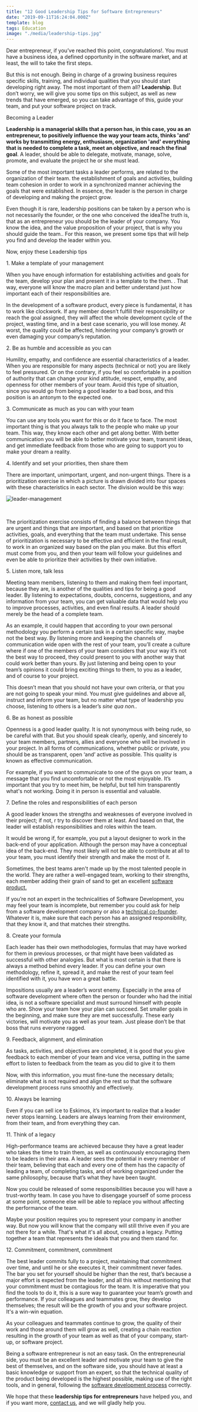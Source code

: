 ```yaml
---
title: "12 Good Leadership Tips for Software Entrepreneurs"
date: "2019-09-11T16:24:04.000Z"
template: blog
tags: Education
image: "./media/leadership-tips.jpg"
---
```


Dear entrepreneur, if you’ve reached this point, congratulations!. You must have a business idea, a defined opportunity in the software market, and at least, the will to  take the first steps.

But this is not enough. Being in charge of a growing business requires specific skills, training, and individual qualities that you should start developing right away. The most important of them all? **Leadership**. But don’t worry, we will give you some tips on this subject, as well as new trends that have emerged, so you can take advantage of this, guide your team, and put your software project on track.


<title-2>Becoming a Leader</title-2>

**Leadership is a managerial skills that a person has, in this case, you as an entrepreneur, to positively influence the way your team acts, thinks 'and' works by transmitting energy, enthusiasm, organization 'and' everything that is needed to complete a task, meet an objective, and reach the final goal**. A leader, should be able to delegate, motivate, manage, solve, promote, and evaluate the project he or she must lead.

Some of the most important tasks a leader performs, are related to the organization of their team. the establishment of goals and activities, building team cohesion in order to work in a synchronized manner achieving the goals that were established. In essence, the leader is the person in charge of developing and making the project grow. 

Even though it is rare,  leadership positions can be taken by a person who is not necessarily the founder, or the one who conceived the ideaThe truth is, that as an entrepreneur you should be the leader of your company. You know the idea, and the value proposition of your project, that is why you should guide the team.. For this reason, we present some tips that will help you find and develop the leader within you.


<title-2>Now, enjoy these Leadership tips</title-2>


<title-3>1. Make a template of your management</title-3>

When you have enough information for establishing activities and goals for the team, develop your plan and present it in a template to the them. . That way, everyone will know the macro plan and better understand just how important each of their responsibilities are.

In the development of a software product, every piece is fundamental, it has to work like clockwork. If any member doesn’t fulfill their responsibility or reach the goal assigned, they will affect the whole development cycle of the project, wasting time, and in a best case scenario, you will lose money. At worst, the quality could be affected, hindering your company’s growth or even damaging your company’s reputation. 

<title-3>2. Be as humble and accessible as you can</title-3>

Humility, empathy, and confidence are essential characteristics of a leader. When you are responsible for many aspects (technical or not) you are likely to feel pressured. Or on the contrary, if you feel so comfortable in a position of authority that can change your kind attitude, respect, empathy, and openness for other members of your team. Avoid this type of situation, since you would go from being a good leader to a bad boss, and this position is an antonym to the expected one.

<title-3>3. Communicate as much as you can with your team</title-3>

You can use any tools you want for this or do it face to face. The most important thing is that you always talk to the people who make up your team. This way, they know each other and get along better. With better communication you will be able to better motivate your team, transmit ideas, and get immediate feedback from those who are going to support you to make your dream a reality. 

<title-3>4. Identify and set your priorities, then share them</title-3>

There are important, unimportant, urgent, and non-urgent things. There is a prioritization exercise in which a picture is drawn divided into four spaces with these characteristics in each sector. The division would be this way:

![leader-management](./media/leader.jpeg)

<Br>

The prioritization exercise consists of finding a balance between things that are urgent and things that are important, and based on that prioritize activities, goals, and everything that the team must undertake. This sense of prioritization is necessary to be effective and efficient in the final result, to work in an organized way based on the plan you make. But this effort must come from you, and then your team will follow your guidelines and even be able to prioritize their activities by their own initiative. 


<title-3>5. Listen more, talk less</title-3>

Meeting team members, listening to them and making them feel important, because they are, is another of the qualities and tips for being a good leader. By listening to expectations, doubts, concerns, suggestions, and any information from your team, you can get valuable data that would help you to improve processes, activities, and even final results. A leader should merely be the head of a complete team.


As an example, it could happen that according to your own personal methodology you perform a certain task in a certain specific way, maybe not the best way. By listening more and keeping the channels of communication wide open with the rest of your team, you’ll create a culture where if one of the members of your team considers that your way it’s not the best way to proceed, they could present to you with another way that could work better than yours. By just listening and being open to your team’s opinions it could bring exciting things to them, to you as a leader, and of course to your project.

This doesn’t mean that you should not have your own criteria, or that you are not going to speak your mind. You must give guidelines and above all, instruct and inform your team, but no matter what type of leadership you choose, listening to others is a leader’s *sine qua non..*

<title-3>6. Be as honest as possible</title-3>

Openness is a good leader quality. It is not synonymous with being rude, so be careful with that. But you should speak clearly, openly, and sincerely to your team members, partners, allies and everyone who will be involved in your project. In all forms of communications, whether public or private, you should be as transparent, open ‘and’ active as possible. This quality is known as effective communication. 

For example, if you want to communicate to one of the guys on your team, a message that you find uncomfortable or not the most enjoyable. It’s important that you try to meet him, be helpful, but tell him transparently what's not working. Doing it in person is essential and valuable. 

<title-3>7. Define the roles and responsibilities of each person</title-3>

A good leader knows the strengths and weaknesses of everyone involved in their project; if not, r try to discover them at least. And based on that, the leader will establish responsibilities and roles within the team. 

It would be wrong if, for example, you put a layout designer to work in the back-end of your application. Although the person may have a conceptual idea of the back-end. They most likely will not be able to contribute at all to your team, you must identify their strength and make the most of it. 

Sometimes, the best teams aren't made up by the most talented people in the world. They are rather a well-engaged team, working to their strengths, each member adding their grain of sand to get an excellent [software product.](https://cobuildlab.com/blog/software-development-for-new-products/)

If you’re not an expert in the technicalities of Software Development, you may feel your team is incomplete, but remember you could ask for help from a software development company or also a [technical co-founder](https://cobuildlab.com/blog/co-founders/). Whatever it is, make sure that each person has an  assigned responsibility, that they know it, and that  matches their strengths. 

<title-3>8. Create your formula</title-3>

Each leader has their own methodologies, formulas that may have worked for them in previous processes, or that might have been validated as successful with other analogies. But what is most certain is that there is always a method behind every leader. If you can define your own methodology, refine it, spread it, and make the rest of your team feel identified with it, you have won a great battle. 

Impositions usually are a leader’s worst enemy. Especially in the area of software development where often the person or founder who had the initial idea, is not a software specialist and must surround himself with people who are. Show your team how your plan can succeed. Set smaller goals in the beginning, and make sure they are met successfully. These early victories, will motivate you as well as your team. Just please don’t be that boss that runs everyone ragged.

<title-3>9. Feedback, alignment, and elimination</title-3>

As tasks, activities, and objectives are completed, it is good that you give feedback to each member of your team and vice versa, putting in the same effort to listen to feedback from the team as you did to give it to them

Now, with this information, you must fine-tune the necessary details; eliminate what is not required and align the rest so that the software development process runs smoothly and effectively. 

<title-3>10. Always be learning</title-3>

Even if you can sell ice to Eskimos, it’s important to realize that a leader never stops learning. Leaders are always learning from their environment, from their team, and from everything they can.

<title-3>11. Think of a legacy</title-3>

High-performance teams are achieved because they have a great leader who takes the time to train them,  as well as  continuously encouraging them to be leaders in their area. A leader sees the potential in every member of their team, believing that each and every one of them has the capacity of leading a team, of completing tasks, and of working organized under the same philosophy, because that’s what they have been taught. 

Now you could be released of some responsibilities because you will have a trust-worthy team. In case you have to disengage yourself of some process at some point, someone else will be able to replace you without affecting the performance of the team. 

Maybe your position requires you to represent your company in another way. But now you will know that the company will still thrive even if you are not there for a while. That's what it's all about, creating a legacy. Putting together a team that represents the ideals that you and them stand for.

<title-3>12. Commitment, commitment, commitment</title-3>

The best leader commits fully to a project, maintaining that commitment over time, and until he or she executes it, their commitment never fades.  The bar you set for yourself should be higher than the rest, that’s because a major effort is expected from the leader, and all this without mentioning that your commitment must be contagious for the team. It is imperative that you find the tools to do it, this is a sure way to guarantee your team’s growth and performance. If your colleagues and teammates grow, they develop themselves; the result will be the growth of you and your software project. It's a win-win equation.

As your colleagues and teammates continue to grow, the quality of their work and those around them will grow as well, creating a chain reaction resulting in the growth of your team as well as that of your company, start-up, or software project.

Being a software entrepreneur is not an easy task. On the entrepreneurial side, you must be an excellent leader and motivate your team to give the best of themselves, and on the software side, you should have at least a basic knowledge or support from an expert, so that the technical quality of the product being developed is the highest possible, making use of the right tools, and in general, following the [software development process](https://cobuildlab.com/blog/best-software-development-process/) correctly. 

We hope that these **leadership tips for entrepreneurs** have helped you, and if you want more, [contact us](https://cobuildlab.com/#contact), and we will gladly help you. 
